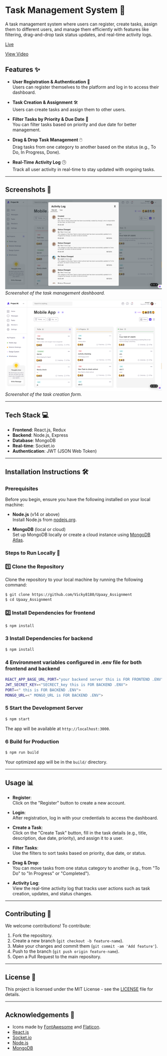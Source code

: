 # Task Management System 📝

A task management system where users can register, create tasks, assign them to different users, and manage them efficiently with features like filtering, drag-and-drop task status updates, and real-time activity logs.

[Live](https://upaay-assignment.vercel.app/)

[View Video](https://drive.google.com/file/d/1VjJwMr_4yhYuBpc61_Q_1tVJwkPV0xmv/view?usp=sharing)

## Features ✨
- **User Registration & Authentication** 🔐  
  Users can register themselves to the platform and log in to access their dashboard.
  
- **Task Creation & Assignment** 🛠️  
  Users can create tasks and assign them to other users.

- **Filter Tasks by Priority & Due Date** 🔎  
  You can filter tasks based on priority and due date for better management.

- **Drag & Drop Task Management** 🖱️  
  Drag tasks from one category to another based on the status (e.g., To Do, In Progress, Done).

- **Real-Time Activity Log** 🕒  
  Track all user activity in real-time to stay updated with ongoing tasks.

---

## Screenshots 📸

![Task Management Dashboard](./frontend//src//assets//08.12.2024_08.57.57_REC.png)  
_Screenshot of the task management dashboard._

![Task Creation Form](./frontend//src//assets//08.12.2024_08.57.23_REC.png)  
_Screenshot of the task creation form._


---

## Tech Stack 💻
- **Frontend**: React.js, Redux
- **Backend**: Node.js, Express
- **Database**: MongoDB
- **Real-time**: Socket.io
- **Authentication**: JWT (JSON Web Token)

---

## Installation Instructions 🛠️

### Prerequisites
Before you begin, ensure you have the following installed on your local machine:

- **Node.js** (v14 or above)  
  Install Node.js from [nodejs.org](https://nodejs.org/).

- **MongoDB** (local or cloud)  
  Set up MongoDB locally or create a cloud instance using [MongoDB Atlas](https://www.mongodb.com/cloud/atlas).

### Steps to Run Locally 🚀

### 1️⃣ Clone the Repository
Clone the repository to your local machine by running the following command:

```bash
$ git clone https://github.com/Vicky8180/Upaay_Assignment
$ cd Upaay_Assignment
```

### 2️⃣ Install Dependencies for frontend
```bash
$ npm install
```

### 3 Install Dependencies for backend
```bash
$ npm install
```
### 4 Environment variables configured in .env file for both frontend and backend
```bash
REACT_APP_BASE_URL_PORT="your backend server this is FOR FRONTEND .ENV" 
JWT_SECRET_KEY=<"SECRECT_key this is FOR BACKEND .ENV">
PORT=<" this is FOR BACKEND .ENV">
MONGO_URL=<" MONGO_URL is FOR BACKEND .ENV">
```

### 5 Start the Development Server
```bash
$ npm start
```
The app will be available at `http://localhost:3000`.

### 6 Build for Production
```bash
$ npm run build
```
Your optimized app will be in the `build/` directory.

---

## Usage 📊

- **Register**:  
  Click on the "Register" button to create a new account.

- **Login**:  
  After registration, log in with your credentials to access the dashboard.

- **Create a Task**:  
  Click on the "Create Task" button, fill in the task details (e.g., title, description, due date, priority), and assign it to a user.

- **Filter Tasks**:  
  Use the filters to sort tasks based on priority, due date, or status.

- **Drag & Drop**:  
  You can move tasks from one status category to another (e.g., from "To Do" to "In Progress" or "Completed").

- **Activity Log**:  
  View the real-time activity log that tracks user actions such as task creation, updates, and status changes.

---

## Contributing 🤝

We welcome contributions! To contribute:

1. Fork the repository.
2. Create a new branch (`git checkout -b feature-name`).
3. Make your changes and commit them (`git commit -am 'Add feature'`).
4. Push to the branch (`git push origin feature-name`).
5. Open a Pull Request to the main repository.

---

## License 📄

This project is licensed under the MIT License - see the [LICENSE](LICENSE) file for details.

---

## Acknowledgements 🙏

- Icons made by [FontAwesome](https://fontawesome.com) and [Flaticon](https://www.flaticon.com).
- [React.js](https://reactjs.org/)
- [Socket.io](https://socket.io/)
- [Node.js](https://nodejs.org/)
- [MongoDB](https://www.mongodb.com/)
